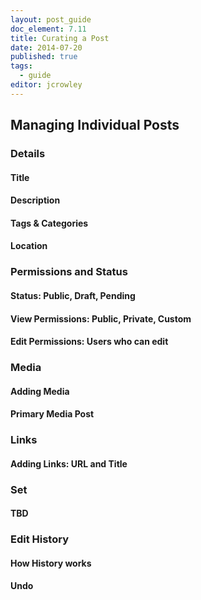 ```yaml
---
layout: post_guide
doc_element: 7.11
title: Curating a Post
date: 2014-07-20
published: true
tags:
  - guide
editor: jcrowley
---
```


## Managing Individual Posts

### Details

#### Title

#### Description

#### Tags & Categories

#### Location

### Permissions and Status

#### Status: Public, Draft, Pending

#### View Permissions: Public, Private, Custom

#### Edit Permissions: Users who can edit

### Media

#### Adding Media

#### Primary Media Post

### Links

#### Adding Links: URL and Title

### Set

#### TBD

### Edit History

#### How History works

#### Undo


